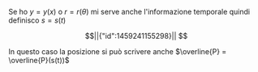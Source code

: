 Se ho $y=y(x)$ o $r=r(\theta)$ mi serve anche l'informazione temporale quindi definisco $s=s(t)$ 
```math
||{"id":1459241155298}||


```
In questo caso la posizione si può scrivere anche $\overline{P} = \overline{P}(s(t))$

